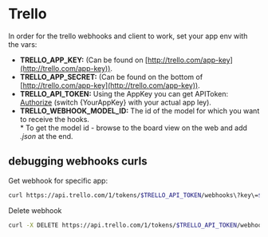 # Trello

In order for the trello webhooks and client to work, set your app env with the vars:

- **TRELLO_APP_KEY:** (Can be found on [http://trello.com/app-key](http://trello.com/app-key)).
- **TRELLO_APP_SECRET:** (Can be found on the bottom of [http://trello.com/app-key](http://trello.com/app-key)).
- **TRELLO_API_TOKEN:** Using the AppKey you can get APIToken: [Authorize](https://trello.com/1/authorize?expiration=30days&name=PiperToken&scope=read,write&response_type=token&key={YourAppKey}) (switch {YourAppKey} with your actual app ley).
- **TRELLO_WEBHOOK_MODEL_ID:** The id of the model for which you want to receive the hooks.  
  \* To get the model id - browse to the board view on the web and add _.json_ at the end.

## debugging webhooks curls

Get webhook for specific app:

```bash
curl https://api.trello.com/1/tokens/$TRELLO_API_TOKEN/webhooks\?key\=$TRELLO_APP_KEY
```

Delete webhook

```bash
curl -X DELETE https://api.trello.com/1/tokens/$TRELLO_API_TOKEN/webhooks/<THE_WEBHOOK_ID>\?key\=$TRELLO_APP_KEY

```
